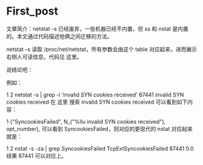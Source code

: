 # First_post


文章简介：netstat -s 已经废弃，一些机器已经不内置，但 ss 和 nstat 是内置的。本文通过代码描述他俩之间迁移的方法。

netstat -s 读取 /proc/net/netstat，所有参数会由这个 table 对应起来，进而展示 右侧人可读信息。代码见 这里。

说结论吧：

例如：

1
2
netstat -s | grep -i 'invalid SYN cookies received'
    87441 invalid SYN cookies received
在 这里 搜索 invalid SYN cookies received 可以看到如下内容：

1
{"SyncookiesFailed", N_("%llu invalid SYN cookies received"), opt_number},
可以看到 SyncookiesFailed，则对应的更现代的 nstat 对应起来就是：

1
2
nstat -s -za | grep SyncookiesFailed
TcpExtSyncookiesFailed          87441              0.0
结果 87441 可以对应上。

